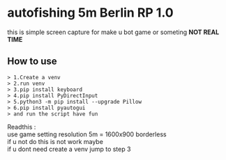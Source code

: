 # autofishing 5m Berlin RP 1.0<br>
this is simple screen capture for make u bot game or someting **NOT REAL TIME**<br>

<H2>How to use</H2>

    > 1.Create a venv
    > 2.run venv
    > 3.pip install keyboard 
    > 4.pip install PyDirectInput 
    > 5.python3 -m pip install --upgrade Pillow  
    > 6.pip install pyautogui 
    > and run the script have fun 
Readthis :<br>
use game setting resolution 5m = 1600x900 borderless<br> 
if u not do this is not work maybe<br>
if u dont need create a venv jump to step 3<br>
